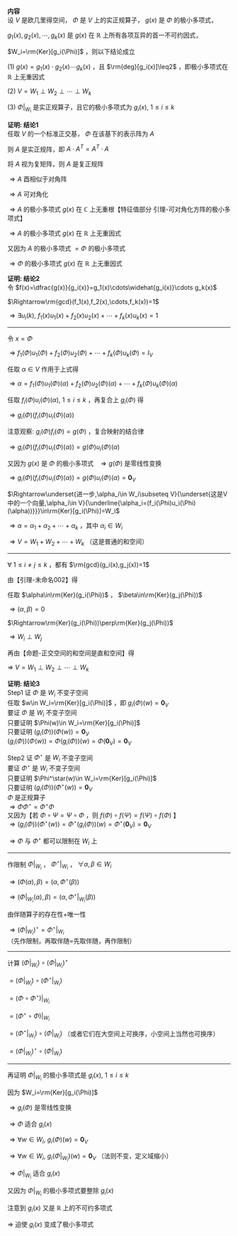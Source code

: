 **内容**  
设 $V$ 是欧几里得空间， $\Phi$ 是 $V$ 上的实正规算子， $g(x)$ 是 $\Phi$ 的极小多项式，  
  
 $g_1(x),g_2(x),\cdots,g_k(x)$ 是 $g(x)$ 在 $\mathbb R$ 上所有各项互异的首一不可约因式，  
  
 $W_i=\rm{Ker}[g_i(\Phi)]$ ，则以下结论成立  
  
 $(1)\ g(x)=g_1(x)\cdot g_2(x)\cdots g_k(x)$ ，且 $\rm{deg}[g_i(x)]\leq2$ ，即极小多项式在 $\mathbb R$ 上无重因式  
  
 $(2)\ V=W_1\perp W_2\perp \cdots \perp W_k$   
  
 $(3)\ \Phi\left|\right._{W_i}$ 是实正规算子，且它的极小多项式为 $g_i(x),\ 1\le i\le k$   
  
**证明: 结论1**  
任取 $V$ 的一个标准正交基， $\Phi$ 在该基下的表示阵为 $A$   
  
则 $A$ 是实正规阵，即 $A\cdot A^T=A^T\cdot A$   
  
将 $A$ 视为复矩阵，则 $A$ 是复正规阵  
  
 $\Rightarrow A$ 酉相似于对角阵  
  
 $\Rightarrow A$ 可对角化  
  
 $\Rightarrow A$ 的极小多项式 $g(x)$ 在 $\mathbb C$ 上无重根【特征值部分 引理-可对角化方阵的极小多项式】  
  
 $\Rightarrow A$ 的极小多项式 $g(x)$ 在 $\mathbb R$ 上无重因式  
  
又因为 $A$ 的极小多项式 $=\Phi$ 的极小多项式  
  
 $\Rightarrow \Phi$ 的极小多项式 $g(x)$ 在 $\mathbb R$ 上无重因式  
  
**证明: 结论2**  
令 $f(x)=\dfrac{g(x)}{g_i(x)}=g_1(x)\cdots\widehat{g_i(x)}\cdots g_k(x)$   
  
 $\Rightarrow\rm{gcd}(f_1(x),f_2(x),\cdots,f_k(x))=1$   
  
 $\Rightarrow\exists u_i(k),\ f_1(x)u_1(x)+f_2(x)u_2(x)+\cdots+f_k(x)u_k(x)=1$   
  
---  
  
令 $x=\Phi$   
  
 $\Rightarrow f_1(\Phi)u_1(\Phi)+f_2(\Phi)u_2(\Phi)+\cdots+f_k(\Phi)u_k(\Phi)=I_V$   
  
任取 $\alpha\in V$ 作用于上式得  
  
 $\Rightarrow\alpha=f_1(\Phi)u_1(\Phi)(\alpha)+f_2(\Phi)u_2(\Phi)(\alpha)+\cdots+f_k(\Phi)u_k(\Phi)(\alpha)$   
  
任取 $f_i(\Phi)u_i(\Phi)(\alpha),\ 1\le i\le k$ ，再复合上 $g_i(\Phi)$ 得  
  
 $\Rightarrow g_i(\Phi)(f_i(\Phi)u_i(\Phi)(\alpha))$   
  
注意观察:  $g_i(\Phi)f_i(\Phi)=g(\Phi)$ ，复合映射的结合律  
  
 $\Rightarrow g_i(\Phi)(f_i(\Phi)u_i(\Phi)(\alpha))=g(\Phi)u_i(\Phi)(\alpha)$   
  
又因为 $g(x)$ 是 $\Phi$ 的极小多项式 $\enspace\Rightarrow g(\Phi)$ 是零线性变换  
  
 $\Rightarrow g_i(\Phi)(f_i(\Phi)u_i(\Phi)(\alpha))=g(\Phi)u_i(\Phi)(\alpha)=\mathbf0_V$   
  
 $\Rightarrow\underset{进一步,\alpha_i\in W_i\subseteq V}{\underset{这是V中的一个向量,\alpha_i\in V}{\underline{\alpha_i=(f_i(\Phi)u_i(\Phi)(\alpha))}}}\in\rm{Ker}[g_i(\Phi)]=W_i$   
  
 $\Rightarrow\alpha=\alpha_1+\alpha_2+\cdots+\alpha_k$ ，其中 $\alpha_i\in W_i$   
  
 $\Rightarrow V=W_1+ W_2+ \cdots + W_k$ （这是普通的和空间）  
  
  
---  
  
 $\forall\ 1\le i\neq j\le k$ ，都有 $\rm{gcd}(g_i(x),g_j(x))=1$   
  
由【引理-未命名002】得  
  
任取 $\alpha\in\rm{Ker}(g_i(\Phi))$ ， $\beta\in\rm{Ker}(g_j(\Phi))$   
  
 $\Rightarrow(\alpha,\beta)=0$   
  
 $\Rightarrow\rm{Ker}(g_i(\Phi))\perp\rm{Ker}(g_j(\Phi))$   
  
 $\Rightarrow W_i\perp W_j$   
  
再由【命题-正交空间的和空间是直和空间】得  
  
 $\Rightarrow\ V=W_1\perp W_2\perp \cdots \perp W_k$   
  
**证明: 结论3**  
Step1 证 $\Phi$ 是 $W_i$ 不变子空间  
任取 $w\in W_i=\rm{Ker}[g_i(\Phi)]$ ，即 $g_i(\Phi)(w)=\mathbf0_V$   
要证 $\Phi$ 是 $W_i$ 不变子空间  
只要证明 $\Phi(w)\in W_i=\rm{Ker}[g_i(\Phi)]$   
只要证明 $(g_i(\Phi))(\Phi(w))=\mathbf0_V$   
 $(g_i(\Phi))(\Phi(w))=\Phi(g_i(\Phi))(w)=\Phi(\mathbf0_V)=\mathbf0_V$   
  
Step2 证 $\Phi^\star$ 是 $W_i$ 不变子空间  
要证 $\Phi^\star$ 是 $W_i$ 不变子空间  
只要证明 $\Phi^\star(w)\in W_i=\rm{Ker}[g_i(\Phi)]$   
只要证明 $(g_i(\Phi))(\Phi^\star(w))=\mathbf0_V$   
 $\Phi$ 是正规算子  
 $\Rightarrow\Phi\Phi^\star=\Phi^\star\Phi$   
又因为【若 $\Phi\circ\Psi=\Psi\circ\Phi$ ，则 $f(\Phi)\circ f(\Psi)=f(\Psi)\circ f(\Phi)$ 】  
 $\Rightarrow(g_i(\Phi))(\Phi^\star(w))=\Phi^\star(g_i(\Phi))(w)=\Phi^\star(\mathbf0_V)=\mathbf0_V$   
  
 $\Rightarrow\Phi$ 与 $\Phi^\star$ 都可以限制在 $W_i$ 上  
  
---  
  
作限制 $\Phi\left|\right._{W_i}$ ， $\Phi^\star\left|\right._{W_i}$ ， $\forall \alpha,\beta\in W_i$   
  
 $\Rightarrow(\Phi(\alpha),\beta)=(\alpha,\Phi^\star(\beta))$   
  
 $\Rightarrow(\Phi\left|\right._{W_i}(\alpha),\beta)=(\alpha,\Phi^\star\left|\right._{W_i}(\beta))$   
  
由伴随算子的存在性+唯一性  
  
 $\Rightarrow(\Phi\left|\right._{W_i})^\star=\Phi^\star\left|\right._{W_i}$   
（先作限制，再取伴随=先取伴随，再作限制）  
  
---  
  
计算 $(\Phi\left|\right._{W_i})\circ(\Phi\left|\right._{W_i})^\star$   
  
 $=(\Phi\left|\right._{W_i})\circ(\Phi^\star\left|\right._{W_i})$   
  
 $=(\Phi\circ\Phi^\star)\left|\right._{W_i}$   
  
 $=(\Phi^\star\circ\Phi)\left|\right._{W_i}$   
  
 $=(\Phi^\star\left|\right._{W_i})\circ(\Phi\left|\right._{W_i})$ （或者它们在大空间上可换序，小空间上当然也可换序）  
  
 $=(\Phi\left|\right._{W_i})^\star\circ(\Phi\left|\right._{W_i})$   
  
---  
  
再证明 $\Phi\left|\right._{W_i}$ 的极小多项式是 $g_i(x),\ 1\le i\le k$   
  
因为 $W_i=\rm{Ker}[g_i(\Phi)]$   
  
 $\Rightarrow g_i(\Phi)$ 是零线性变换  
  
 $\Rightarrow\Phi$ 适合 $g_i(x)$   
  
 $\Rightarrow\forall w\in W_i,\ g_i(\Phi)(w)=\mathbf0_V$   
  
 $\Rightarrow\forall w\in W_i,\ g_i(\Phi\left|\right._{W_i})(w)=\mathbf0_V$ （法则不变，定义域缩小）  
  
 $\Rightarrow\Phi\left|\right._{W_i}$ 适合 $g_i(x)$   
  
又因为 $\Phi\left|\right._{W_i}$ 的极小多项式要整除 $g_i(x)$   
  
注意到 $g_i(x)$ 又是 $\mathbb{R}$ 上的不可约多项式  
  
 $\Rightarrow$ 迫使 $g_i(x)$ 变成了极小多项式  
